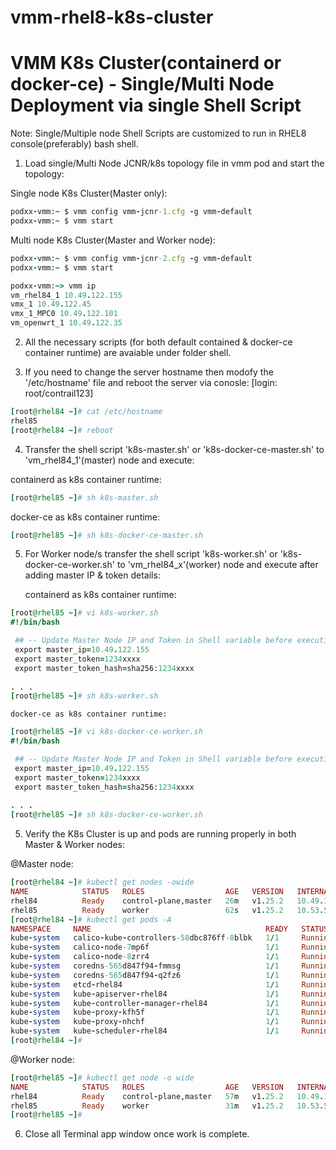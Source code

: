 # vmm-rhel8-k8s-cluster

# VMM K8s Cluster(containerd or docker-ce) - Single/Multi Node Deployment via single Shell Script

Note: Single/Multiple node Shell Scripts are customized to run in RHEL8 console(preferably) bash shell. 

1. Load single/Multi Node JCNR/k8s topology file in vmm pod and start the topology:

  Single node K8s Cluster(Master only):
  ```ruby
  podxx-vmm:~ $ vmm config vmm-jcnr-1.cfg -g vmm-default
  podxx-vmm:~ $ vmm start
  ```
  Multi node K8s Cluster(Master and Worker node):
  ```ruby
  podxx-vmm:~ $ vmm config vmm-jcnr-2.cfg -g vmm-default
  podxx-vmm:~ $ vmm start
  ```
  ```ruby
  podxx-vmm:~> vmm ip
  vm_rhel84_1 10.49.122.155
  vmx_1 10.49.122.45
  vmx_1_MPC0 10.49.122.101
  vm_openwrt_1 10.49.122.35
  ```

2. All the necessary scripts (for both default contained & docker-ce container runtime) are avaiable under folder shell.

3. If you need to change the server hostname then modofy the '/etc/hostname' file and reboot the server via conosle:
   [login: root/contrail123]

  ```ruby
  [root@rhel84 ~]# cat /etc/hostname
  rhel85
  [root@rhel84 ~]# reboot
  ```

4. Transfer the shell script 'k8s-master.sh' or 'k8s-docker-ce-master.sh' to 'vm_rhel84_1'(master) node and execute:
  
  containerd as k8s container runtime:
  ```ruby
  [root@rhel85 ~]# sh k8s-master.sh
  ```
  docker-ce as k8s container runtime:
  ```ruby
  [root@rhel85 ~]# sh k8s-docker-ce-master.sh
  ```

5. For Worker node/s transfer the shell script 'k8s-worker.sh' or 'k8s-docker-ce-worker.sh' to 'vm_rhel84_x'(worker) node and execute after adding master IP & token details:
  
    containerd as k8s container runtime:
  ```ruby
  [root@rhel85 ~]# vi k8s-worker.sh
  #!/bin/bash
  
   ## -- Update Master Node IP and Token in Shell variable before executing the script -- ##
   export master_ip=10.49.122.155
   export master_token=1234xxxx
   export master_token_hash=sha256:1234xxxx
   
  . . .
  [root@rhel85 ~]# sh k8s-worker.sh
  ```
    docker-ce as k8s container runtime:
  ```ruby
  [root@rhel85 ~]# vi k8s-docker-ce-worker.sh
  #!/bin/bash
  
   ## -- Update Master Node IP and Token in Shell variable before executing the script -- ##
   export master_ip=10.49.122.155
   export master_token=1234xxxx
   export master_token_hash=sha256:1234xxxx
   
  . . .
  [root@rhel85 ~]# sh k8s-docker-ce-worker.sh
  ```

5. Verify the K8s Cluster is up and pods are running properly in both Master & Worker nodes:

  @Master node:
  ```ruby
  [root@rhel84 ~]# kubectl get nodes -owide
  NAME            STATUS   ROLES                  AGE   VERSION   INTERNAL-IP     EXTERNAL-IP   OS-IMAGE                               KERNEL-VERSION          CONTAINER-RUNTIME
  rhel84          Ready    control-plane,master   26m   v1.25.2   10.49.122.155   <none>        Red Hat Enterprise Linux 8.4 (Ootpa)   4.18.0-305.el8.x86_64   docker://20.10.18
  rhel85          Ready    worker                 62s   v1.25.2   10.53.59.47     <none>        Red Hat Enterprise Linux 8.4 (Ootpa)   4.18.0-305.el8.x86_64   docker://20.10.18
  [root@rhel84 ~]# kubectl get pods -A
  NAMESPACE     NAME                                       READY   STATUS    RESTARTS   AGE
  kube-system   calico-kube-controllers-58dbc876ff-8blbk   1/1     Running   0          54m
  kube-system   calico-node-7mp6f                          1/1     Running   0          29m
  kube-system   calico-node-8zrr4                          1/1     Running   0          54m
  kube-system   coredns-565d847f94-fmmsg                   1/1     Running   0          54m
  kube-system   coredns-565d847f94-q2fz6                   1/1     Running   0          54m
  kube-system   etcd-rhel84                                1/1     Running   0          54m
  kube-system   kube-apiserver-rhel84                      1/1     Running   0          54m
  kube-system   kube-controller-manager-rhel84             1/1     Running   0          54m
  kube-system   kube-proxy-kfh5f                           1/1     Running   0          29m
  kube-system   kube-proxy-nhchf                           1/1     Running   0          54m
  kube-system   kube-scheduler-rhel84                      1/1     Running   0          54m
  [root@rhel84 ~]#
  ```
  
  @Worker node:
  ```ruby
  [root@rhel85 ~]# kubectl get node -o wide
  NAME            STATUS   ROLES                  AGE   VERSION   INTERNAL-IP     EXTERNAL-IP   OS-IMAGE                               KERNEL-VERSION          CONTAINER-RUNTIME
  rhel84          Ready    control-plane,master   57m   v1.25.2   10.49.122.155   <none>        Red Hat Enterprise Linux 8.4 (Ootpa)   4.18.0-305.el8.x86_64   docker://20.10.18
  rhel85          Ready    worker                 31m   v1.25.2   10.53.59.47     <none>        Red Hat Enterprise Linux 8.4 (Ootpa)   4.18.0-305.el8.x86_64   docker://20.10.18
  [root@rhel85 ~]#
  ```
  
6. Close all Terminal app window once work is complete.

